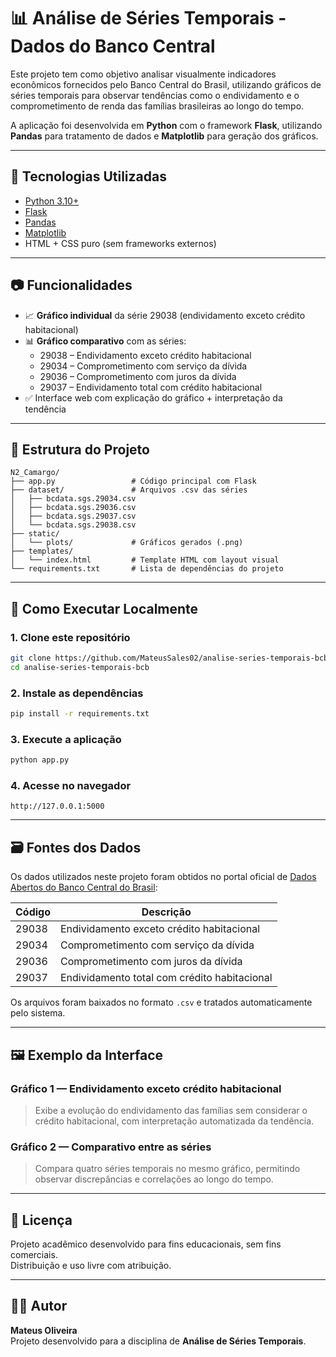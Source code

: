 
# 📊 Análise de Séries Temporais - Dados do Banco Central

Este projeto tem como objetivo analisar visualmente indicadores econômicos fornecidos pelo Banco Central do Brasil, utilizando gráficos de séries temporais para observar tendências como o endividamento e o comprometimento de renda das famílias brasileiras ao longo do tempo.

A aplicação foi desenvolvida em **Python** com o framework **Flask**, utilizando **Pandas** para tratamento de dados e **Matplotlib** para geração dos gráficos.

---

## 🚀 Tecnologias Utilizadas

- [Python 3.10+](https://www.python.org/)
- [Flask](https://flask.palletsprojects.com/)
- [Pandas](https://pandas.pydata.org/)
- [Matplotlib](https://matplotlib.org/)
- HTML + CSS puro (sem frameworks externos)

---

## 📷 Funcionalidades

- 📈 **Gráfico individual** da série 29038 (endividamento exceto crédito habitacional)
- 📊 **Gráfico comparativo** com as séries:
  - 29038 – Endividamento exceto crédito habitacional
  - 29034 – Comprometimento com serviço da dívida
  - 29036 – Comprometimento com juros da dívida
  - 29037 – Endividamento total com crédito habitacional
- ✅ Interface web com explicação do gráfico + interpretação da tendência

---

## 📁 Estrutura do Projeto

```
N2_Camargo/
├── app.py                 # Código principal com Flask
├── dataset/               # Arquivos .csv das séries
│   ├── bcdata.sgs.29034.csv
│   ├── bcdata.sgs.29036.csv
│   ├── bcdata.sgs.29037.csv
│   └── bcdata.sgs.29038.csv
├── static/
│   └── plots/             # Gráficos gerados (.png)
├── templates/
│   └── index.html         # Template HTML com layout visual
└── requirements.txt       # Lista de dependências do projeto
```

---

## 🧪 Como Executar Localmente

### 1. Clone este repositório

```bash
git clone https://github.com/MateusSales02/analise-series-temporais-bcb.git
cd analise-series-temporais-bcb
```

### 2. Instale as dependências

```bash
pip install -r requirements.txt
```

### 3. Execute a aplicação

```bash
python app.py
```

### 4. Acesse no navegador

```
http://127.0.0.1:5000
```

---

## 🗃️ Fontes dos Dados

Os dados utilizados neste projeto foram obtidos no portal oficial de [Dados Abertos do Banco Central do Brasil](https://dadosabertos.bcb.gov.br/):

| Código | Descrição |
|--------|-----------|
| 29038  | Endividamento exceto crédito habitacional |
| 29034  | Comprometimento com serviço da dívida |
| 29036  | Comprometimento com juros da dívida |
| 29037  | Endividamento total com crédito habitacional |

Os arquivos foram baixados no formato `.csv` e tratados automaticamente pelo sistema.

---

## 🖼️ Exemplo da Interface

### Gráfico 1 — Endividamento exceto crédito habitacional

> Exibe a evolução do endividamento das famílias sem considerar o crédito habitacional, com interpretação automatizada da tendência.

### Gráfico 2 — Comparativo entre as séries

> Compara quatro séries temporais no mesmo gráfico, permitindo observar discrepâncias e correlações ao longo do tempo.

---

## 📜 Licença

Projeto acadêmico desenvolvido para fins educacionais, sem fins comerciais.  
Distribuição e uso livre com atribuição.

---

## 👨‍💻 Autor

**Mateus Oliveira**  
Projeto desenvolvido para a disciplina de **Análise de Séries Temporais**.
